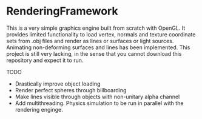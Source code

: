 # RenderingFramework
This is a very simple graphics engine built from scratch with OpenGL. It provides limited functionality to load vertex, normals and texture coordinate sets from .obj files and render as lines or surfaces or light sources. Animating non-deforming surfaces and lines has been implemented.
This project is still very lacking, in the sense that you cannot download this repository and expect it to run.

TODO
* Drastically improve object loading
* Render perfect spheres through billboarding
* Make lines visible through objects with non-unitary alpha channel
* Add multithreading. Physics simulation to be run in parallel with the rendering enginge.
